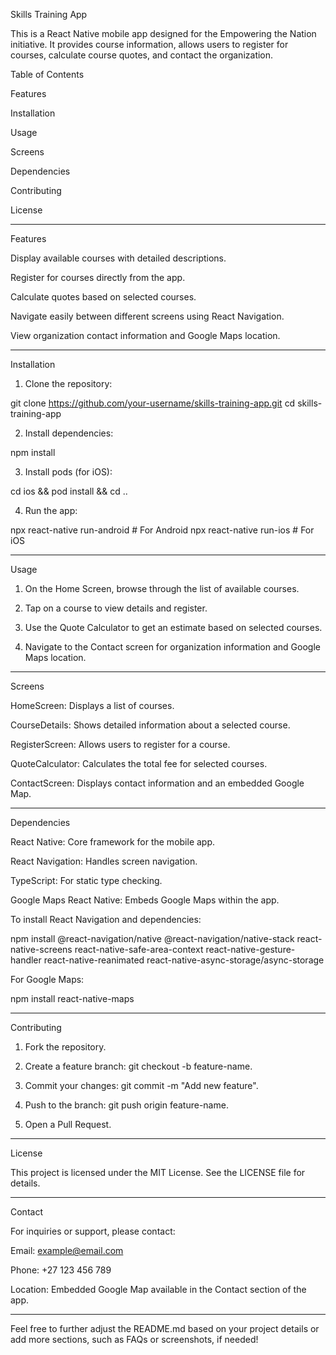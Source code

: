 

Skills Training App

This is a React Native mobile app designed for the Empowering the Nation initiative. It provides course information, allows users to register for courses, calculate course quotes, and contact the organization.

Table of Contents

Features

Installation

Usage

Screens

Dependencies

Contributing

License



---

Features

Display available courses with detailed descriptions.

Register for courses directly from the app.

Calculate quotes based on selected courses.

Navigate easily between different screens using React Navigation.

View organization contact information and Google Maps location.



---

Installation

1. Clone the repository:

git clone https://github.com/your-username/skills-training-app.git
cd skills-training-app


2. Install dependencies:

npm install


3. Install pods (for iOS):

cd ios && pod install && cd ..


4. Run the app:

npx react-native run-android   # For Android
npx react-native run-ios       # For iOS




---

Usage

1. On the Home Screen, browse through the list of available courses.


2. Tap on a course to view details and register.


3. Use the Quote Calculator to get an estimate based on selected courses.


4. Navigate to the Contact screen for organization information and Google Maps location.




---

Screens

HomeScreen: Displays a list of courses.

CourseDetails: Shows detailed information about a selected course.

RegisterScreen: Allows users to register for a course.

QuoteCalculator: Calculates the total fee for selected courses.

ContactScreen: Displays contact information and an embedded Google Map.



---

Dependencies

React Native: Core framework for the mobile app.

React Navigation: Handles screen navigation.

TypeScript: For static type checking.

Google Maps React Native: Embeds Google Maps within the app.


To install React Navigation and dependencies:

npm install @react-navigation/native @react-navigation/native-stack react-native-screens react-native-safe-area-context react-native-gesture-handler react-native-reanimated react-native-async-storage/async-storage

For Google Maps:

npm install react-native-maps


---

Contributing

1. Fork the repository.


2. Create a feature branch: git checkout -b feature-name.


3. Commit your changes: git commit -m "Add new feature".


4. Push to the branch: git push origin feature-name.


5. Open a Pull Request.




---

License

This project is licensed under the MIT License. See the LICENSE file for details.


---

Contact

For inquiries or support, please contact:

Email: example@email.com

Phone: +27 123 456 789

Location: Embedded Google Map available in the Contact section of the app.



---

Feel free to further adjust the README.md based on your project details or add more sections, such as FAQs or screenshots, if needed!
